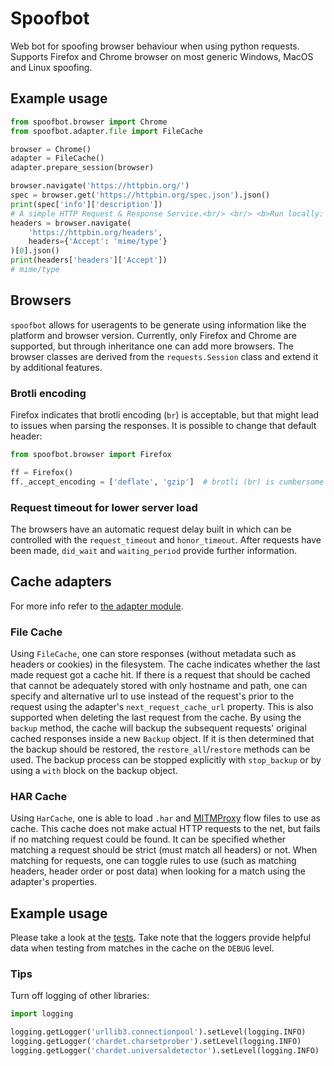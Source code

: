 # Spoofbot
Web bot for spoofing browser behaviour when using python requests.
Supports Firefox and Chrome browser on most generic Windows, MacOS and Linux spoofing.

## Example usage
```py
from spoofbot.browser import Chrome
from spoofbot.adapter.file import FileCache

browser = Chrome()
adapter = FileCache()
adapter.prepare_session(browser)

browser.navigate('https://httpbin.org/')
spec = browser.get('https://httpbin.org/spec.json').json()
print(spec['info']['description'])
# A simple HTTP Request & Response Service.<br/> <br/> <b>Run locally: </b> <code>$ docker run -p 80:80 kennethreitz/httpbin</code>
headers = browser.navigate(
    'https://httpbin.org/headers',
    headers={'Accept': 'mime/type'}
)[0].json()
print(headers['headers']['Accept'])
# mime/type
```

## Browsers

`spoofbot` allows for useragents to be generate using information like the platform and browser version. Currently, only Firefox and Chrome are supported, but through inheritance one can add more browsers. The browser classes are derived from the `requests.Session` class and extend it by additional features.

### Brotli encoding

Firefox indicates that brotli encoding (`br`) is acceptable, but that might lead to issues when parsing the responses. It is possible to change that default header:

```py
from spoofbot.browser import Firefox

ff = Firefox()
ff._accept_encoding = ['deflate', 'gzip']  # brotli (br) is cumbersome
``` 

### Request timeout for lower server load

The browsers have an automatic request delay built in which can be controlled with the `request_timeout` and `honor_timeout`. After requests have been made, `did_wait` and `waiting_period` provide further information.

## Cache adapters

For more info refer to [the adapter module](src/spoofbot/adapter).

### File Cache

Using `FileCache`, one can store responses (without metadata such as headers or cookies) in the filesystem. The cache indicates whether the last made request got a cache hit. If there is a request that should be cached that cannot be adequately stored with only hostname and path, one can specify and alternative url to use instead of the request's prior to the request using the adapter's `next_request_cache_url`
property. This is also supported when deleting the last request from the cache. By using the `backup` method, the cache will backup the subsequent requests' original cached responses inside a new `Backup` object. If it is then determined that the backup should be restored, the `restore_all`/`restore` methods can be used. The backup process can be stopped explicitly with `stop_backup` or by using a `with` block on the
backup object.

### HAR Cache

Using `HarCache`, one is able to load `.har` and [MITMProxy](https://mitmproxy.org/)
flow files to use as cache. This cache does not make actual HTTP requests to the net,
but fails if no matching request could be found. It can be specified whether matching a
request should be strict (must match all headers) or not. When matching for requests,
one can toggle rules to use (such as matching headers, header order or post data) when
looking for a match using the adapter's properties.

## Example usage

Please take a look at the [tests](tests). Take note that the loggers provide helpful data when testing from matches in the cache on the `DEBUG` level.

### Tips

Turn off logging of other libraries:

```py
import logging

logging.getLogger('urllib3.connectionpool').setLevel(logging.INFO)
logging.getLogger('chardet.charsetprober').setLevel(logging.INFO)
logging.getLogger('chardet.universaldetector').setLevel(logging.INFO)
```